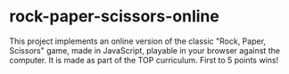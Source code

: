 # rock-paper-scissors-online
This project implements an online version of the classic "Rock, Paper, Scissors" game, made in JavaScript, playable in your browser against the computer. It is made as part of the TOP curriculum. First to 5 points wins!